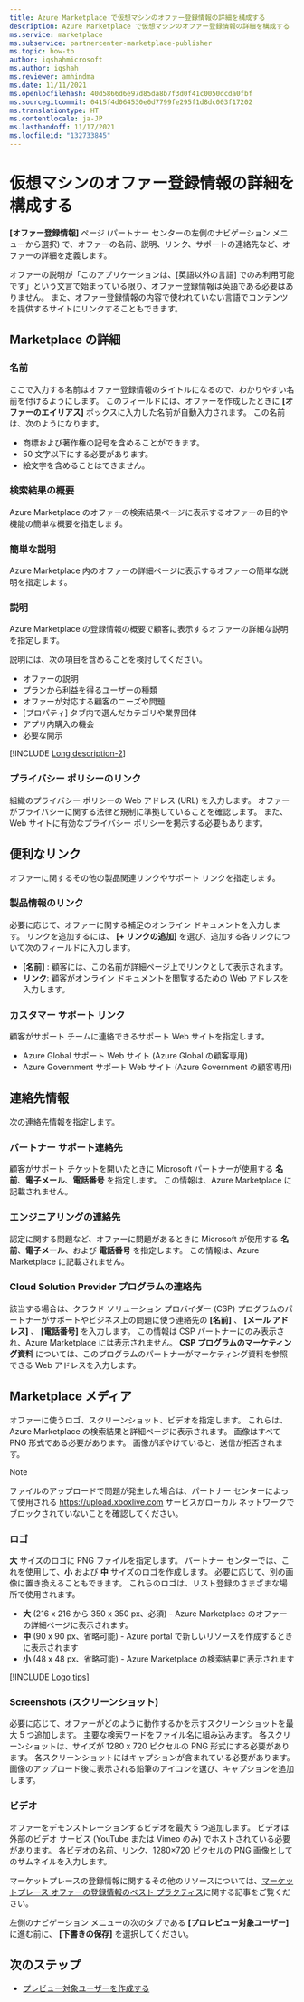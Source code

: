 ```yaml
---
title: Azure Marketplace で仮想マシンのオファー登録情報の詳細を構成する
description: Azure Marketplace で仮想マシンのオファー登録情報の詳細を構成する
ms.service: marketplace
ms.subservice: partnercenter-marketplace-publisher
ms.topic: how-to
author: iqshahmicrosoft
ms.author: iqshah
ms.reviewer: amhindma
ms.date: 11/11/2021
ms.openlocfilehash: 40d5866d6e97d85da8b7f3d0f41c0050dcda0fbf
ms.sourcegitcommit: 0415f4d064530e0d7799fe295f1d8dc003f17202
ms.translationtype: HT
ms.contentlocale: ja-JP
ms.lasthandoff: 11/17/2021
ms.locfileid: "132733845"
---
```

# <a name="configure-virtual-machine-offer-listing-details"></a>仮想マシンのオファー登録情報の詳細を構成する

**[オファー登録情報]** ページ (パートナー センターの左側のナビゲーション メニューから選択) で、オファーの名前、説明、リンク、サポートの連絡先など、オファーの詳細を定義します。

オファーの説明が「このアプリケーションは、[英語以外の言語] でのみ利用可能です」という文言で始まっている限り、オファー登録情報は英語である必要はありません。 また、オファー登録情報の内容で使われていない言語でコンテンツを提供するサイトにリンクすることもできます。

## <a name="marketplace-details"></a>Marketplace の詳細

### <a name="name"></a>名前

ここで入力する名前はオファー登録情報のタイトルになるので、わかりやすい名前を付けるようにします。 このフィールドには、オファーを作成したときに **[オファーのエイリアス]** ボックスに入力した名前が自動入力されます。 この名前は、次のようになります。

- 商標および著作権の記号を含めることができます。
- 50 文字以下にする必要があります。
- 絵文字を含めることはできません。

### <a name="search-results-summary"></a>検索結果の概要

Azure Marketplace のオファーの検索結果ページに表示するオファーの目的や機能の簡単な概要を指定します。

### <a name="short-description"></a>簡単な説明

Azure Marketplace 内のオファーの詳細ページに表示するオファーの簡単な説明を指定します。

### <a name="description"></a>説明

Azure Marketplace の登録情報の概要で顧客に表示するオファーの詳細な説明を指定します。

説明には、次の項目を含めることを検討してください。

- オファーの説明
- プランから利益を得るユーザーの種類
- オファーが対応する顧客のニーズや問題
- [プロパティ] タブ内で選んだカテゴリや業界団体
- アプリ内購入の機会
- 必要な開示

[!INCLUDE [Long description-2](includes/long-description-2.md)]

### <a name="privacy-policy-link"></a>プライバシー ポリシーのリンク

組織のプライバシー ポリシーの Web アドレス (URL) を入力します。 オファーがプライバシーに関する法律と規制に準拠していることを確認します。 また、Web サイトに有効なプライバシー ポリシーを掲示する必要もあります。

## <a name="useful-links"></a>便利なリンク

オファーに関するその他の製品関連リンクやサポート リンクを指定します。

### <a name="product-information-links"></a>製品情報のリンク

必要に応じて、オファーに関する補足のオンライン ドキュメントを入力します。 リンクを追加するには、 **[+ リンクの追加]** を選び、追加する各リンクについて次のフィールドに入力します。

- **[名前]** : 顧客には、この名前が詳細ページ上でリンクとして表示されます。
- **リンク**: 顧客がオンライン ドキュメントを閲覧するための Web アドレスを入力します。

### <a name="customer-support-links"></a>カスタマー サポート リンク

顧客がサポート チームに連絡できるサポート Web サイトを指定します。

- Azure Global サポート Web サイト (Azure Global の顧客専用)
- Azure Government サポート Web サイト (Azure Government の顧客専用)

## <a name="contact-information"></a>連絡先情報

次の連絡先情報を指定します。

### <a name="partner-support-contact"></a>パートナー サポート連絡先

顧客がサポート チケットを開いたときに Microsoft パートナーが使用する **名前**、**電子メール**、**電話番号** を指定します。 この情報は、Azure Marketplace に記載されません。

### <a name="engineering-contact"></a>エンジニアリングの連絡先

認定に関する問題など、オファーに問題があるときに Microsoft が使用する **名前**、**電子メール**、および **電話番号** を指定します。 この情報は、Azure Marketplace に記載されません。

### <a name="cloud-solution-provider-program-contact"></a>Cloud Solution Provider プログラムの連絡先

該当する場合は、クラウド ソリューション プロバイダー (CSP) プログラムのパートナーがサポートやビジネス上の問題に使う連絡先の **[名前]** 、 **[メール アドレス]** 、 **[電話番号]** を入力します。 この情報は CSP パートナーにのみ表示され、Azure Marketplace には表示されません。 **CSP プログラムのマーケティング資料** については、このプログラムのパートナーがマーケティング資料を参照できる Web アドレスを入力します。

## <a name="marketplace-media"></a>Marketplace メディア

オファーに使うロゴ、スクリーンショット、ビデオを指定します。 これらは、Azure Marketplace の検索結果と詳細ページに表示されます。 画像はすべて PNG 形式である必要があります。 画像がぼやけていると、送信が拒否されます。

>[!NOTE]
>ファイルのアップロードで問題が発生した場合は、パートナー センターによって使用される https://upload.xboxlive.com サービスがローカル ネットワークでブロックされていないことを確認してください。

### <a name="logos"></a>ロゴ

**大** サイズのロゴに PNG ファイルを指定します。 パートナー センターでは、これを使用して、**小** および **中** サイズのロゴを作成します。 必要に応じて、別の画像に置き換えることもできます。 これらのロゴは、リスト登録のさまざまな場所で使用されます。

- **大** (216 x 216 から 350 x 350 px、必須) - Azure Marketplace のオファーの詳細ページに表示されます。
- **中** (90 x 90 px、省略可能) - Azure portal で新しいリソースを作成するときに表示されます
- **小** (48 x 48 px、省略可能) - Azure Marketplace の検索結果に表示されます

[!INCLUDE [Logo tips](includes/graphics-suggestions.md)]

### <a name="screenshots"></a>Screenshots (スクリーンショット)

必要に応じて、オファーがどのように動作するかを示すスクリーンショットを最大 5 つ追加します。 主要な検索ワードをファイル名に組み込みます。 各スクリーンショットは、サイズが 1280 x 720 ピクセルの PNG 形式にする必要があります。 各スクリーンショットにはキャプションが含まれている必要があります。 画像のアップロード後に表示される鉛筆のアイコンを選び、キャプションを追加します。

### <a name="videos"></a>ビデオ

オファーをデモンストレーションするビデオを最大 5 つ追加します。 ビデオは外部のビデオ サービス (YouTube または Vimeo のみ) でホストされている必要があります。 各ビデオの名前、リンク、1280×720 ピクセルの PNG 画像としてのサムネイルを入力します。

マーケットプレースの登録情報に関するその他のリソースについては、[マーケットプレース オファーの登録情報のベスト プラクティス](gtm-offer-listing-best-practices.md)に関する記事をご覧ください。

左側のナビゲーション メニューの次のタブである **[プロレビュー対象ユーザー]** に進む前に、 **[下書きの保存]** を選択してください。

## <a name="next-steps"></a>次のステップ

- [プレビュー対象ユーザーを作成する](azure-vm-preview-audience.md)
